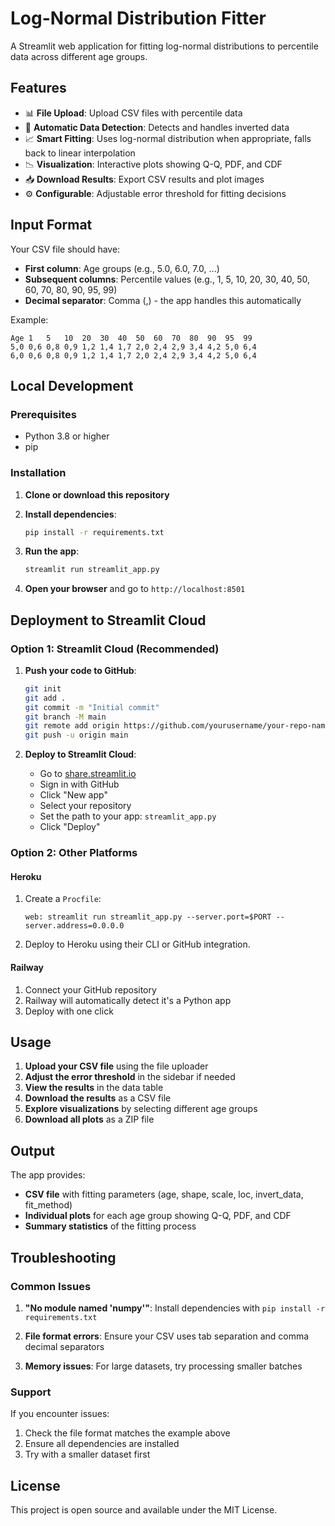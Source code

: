 # Log-Normal Distribution Fitter

A Streamlit web application for fitting log-normal distributions to percentile data across different age groups.

## Features

- 📊 **File Upload**: Upload CSV files with percentile data
- 🔄 **Automatic Data Detection**: Detects and handles inverted data
- 📈 **Smart Fitting**: Uses log-normal distribution when appropriate, falls back to linear interpolation
- 📉 **Visualization**: Interactive plots showing Q-Q, PDF, and CDF
- 📥 **Download Results**: Export CSV results and plot images
- ⚙️ **Configurable**: Adjustable error threshold for fitting decisions

## Input Format

Your CSV file should have:
- **First column**: Age groups (e.g., 5.0, 6.0, 7.0, ...)
- **Subsequent columns**: Percentile values (e.g., 1, 5, 10, 20, 30, 40, 50, 60, 70, 80, 90, 95, 99)
- **Decimal separator**: Comma (,) - the app handles this automatically

Example:
```
Age	1	5	10	20	30	40	50	60	70	80	90	95	99
5,0	0,6	0,8	0,9	1,2	1,4	1,7	2,0	2,4	2,9	3,4	4,2	5,0	6,4
6,0	0,6	0,8	0,9	1,2	1,4	1,7	2,0	2,4	2,9	3,4	4,2	5,0	6,4
```

## Local Development

### Prerequisites
- Python 3.8 or higher
- pip

### Installation

1. **Clone or download this repository**

2. **Install dependencies**:
   ```bash
   pip install -r requirements.txt
   ```

3. **Run the app**:
   ```bash
   streamlit run streamlit_app.py
   ```

4. **Open your browser** and go to `http://localhost:8501`

## Deployment to Streamlit Cloud

### Option 1: Streamlit Cloud (Recommended)

1. **Push your code to GitHub**:
   ```bash
   git init
   git add .
   git commit -m "Initial commit"
   git branch -M main
   git remote add origin https://github.com/yourusername/your-repo-name.git
   git push -u origin main
   ```

2. **Deploy to Streamlit Cloud**:
   - Go to [share.streamlit.io](https://share.streamlit.io)
   - Sign in with GitHub
   - Click "New app"
   - Select your repository
   - Set the path to your app: `streamlit_app.py`
   - Click "Deploy"

### Option 2: Other Platforms

#### Heroku
1. Create a `Procfile`:
   ```
   web: streamlit run streamlit_app.py --server.port=$PORT --server.address=0.0.0.0
   ```

2. Deploy to Heroku using their CLI or GitHub integration.

#### Railway
1. Connect your GitHub repository
2. Railway will automatically detect it's a Python app
3. Deploy with one click

## Usage

1. **Upload your CSV file** using the file uploader
2. **Adjust the error threshold** in the sidebar if needed
3. **View the results** in the data table
4. **Download the results** as a CSV file
5. **Explore visualizations** by selecting different age groups
6. **Download all plots** as a ZIP file

## Output

The app provides:
- **CSV file** with fitting parameters (age, shape, scale, loc, invert_data, fit_method)
- **Individual plots** for each age group showing Q-Q, PDF, and CDF
- **Summary statistics** of the fitting process

## Troubleshooting

### Common Issues

1. **"No module named 'numpy'"**: Install dependencies with `pip install -r requirements.txt`

2. **File format errors**: Ensure your CSV uses tab separation and comma decimal separators

3. **Memory issues**: For large datasets, try processing smaller batches

### Support

If you encounter issues:
1. Check the file format matches the example above
2. Ensure all dependencies are installed
3. Try with a smaller dataset first

## License

This project is open source and available under the MIT License. 